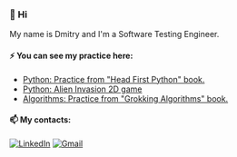 ### 👋 Hi

My name is Dmitry and I'm a Software Testing Engineer.

#### ⚡ You can see my practice here:
- <a href="https://github.com/dmitrymashkalo/head_first_python" target="_blank">Python: Practice from "Head First Python" book.</a>
- <a href="https://github.com/dmitrymashkalo/alien_invasion" target="_blank">Python: Alien Invasion 2D game</a>
- <a href="https://github.com/dmitrymashkalo/grokking_algorithms" target="_blank">Algorithms: Practice from "Grokking Algorithms" book.</a>

#### 📫 My contacts:
<a href="https://www.linkedin.com/in/dmitrymashkalo/" target="_blank">![LinkedIn](https://img.shields.io/badge/linkedin-%230077B5.svg?style=for-the-badge&logo=linkedin&logoColor=white)</a>
<a href="mailto:dmitrymashkalo@gmail.com" target="_blank">![Gmail](https://img.shields.io/badge/Gmail-D14836?style=for-the-badge&logo=gmail&logoColor=white)</a>
